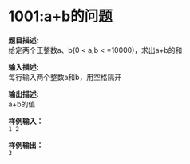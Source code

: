 # 1001:a+b的问题  
**题目描述:**  
给定两个正整数a、b(0 < a,b < =10000)，求出a+b的和  

**输入描述:**  
每行输入两个整数a和b，用空格隔开  

**输出描述:**  
a+b的值  

**样例输入：**  
```1 2```  

**样例输出：**  
```3```  

